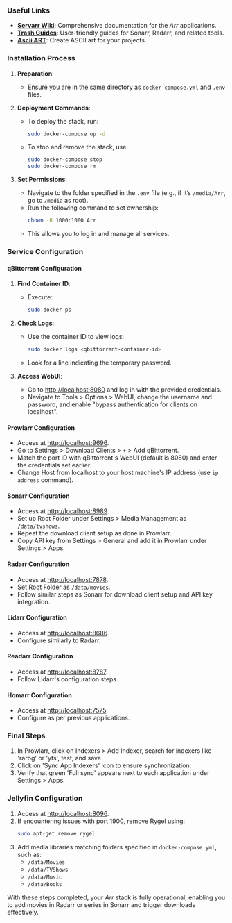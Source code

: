 ### Useful Links
- **[Servarr Wiki](https://wiki.servarr.com/)**: Comprehensive documentation for the *Arr* applications.
- **[Trash Guides](https://trash-guides.info/)**: User-friendly guides for Sonarr, Radarr, and related tools.
- **[Ascii ART](https://patorjk.com/software/taag/#p=display&f=ANSI%20Shadow)**: Create ASCII art for your projects.

### Installation Process
1. **Preparation**:
   - Ensure you are in the same directory as `docker-compose.yml` and `.env` files.

2. **Deployment Commands**:
   - To deploy the stack, run:
     ```bash
     sudo docker-compose up -d 
     ```
   - To stop and remove the stack, use:
     ```bash
     sudo docker-compose stop
     sudo docker-compose rm 
     ```

3. **Set Permissions**:
   - Navigate to the folder specified in the `.env` file (e.g., if it’s `/media/Arr`, go to `/media` as root).
   - Run the following command to set ownership:
     ```bash
     chown -R 1000:1000 Arr
     ```
   - This allows you to log in and manage all services.

### Service Configuration

#### qBittorrent Configuration
1. **Find Container ID**:
   - Execute:
     ```bash
     sudo docker ps
     ```
2. **Check Logs**:
   - Use the container ID to view logs:
     ```bash
     sudo docker logs <qbittorrent-container-id>
     ```
   - Look for a line indicating the temporary password.

3. **Access WebUI**:
   - Go to [http://localhost:8080](http://localhost:8080) and log in with the provided credentials.
   - Navigate to Tools > Options > WebUI, change the username and password, and enable "bypass authentication for clients on localhost".

#### Prowlarr Configuration
- Access at [http://localhost:9696](http://localhost:9696).
- Go to Settings > Download Clients > `+` > Add qBittorrent.
- Match the port ID with qBittorrent's WebUI (default is 8080) and enter the credentials set earlier.
- Change Host from localhost to your host machine's IP address (use `ip address` command).

#### Sonarr Configuration
- Access at [http://localhost:8989](http://localhost:8989).
- Set up Root Folder under Settings > Media Management as `/data/tvshows`.
- Repeat the download client setup as done in Prowlarr.
- Copy API key from Settings > General and add it in Prowlarr under Settings > Apps.

#### Radarr Configuration
- Access at [http://localhost:7878](http://localhost:7878).
- Set Root Folder as `/data/movies`.
- Follow similar steps as Sonarr for download client setup and API key integration.

#### Lidarr Configuration
- Access at [http://localhost:8686](http://localhost:8686).
- Configure similarly to Radarr.

#### Readarr Configuration
- Access at [http://localhost:8787](http://localhost:8787).
- Follow Lidarr's configuration steps.

#### Homarr Configuration
- Access at [http://localhost:7575](http://localhost:7575).
- Configure as per previous applications.

### Final Steps
1. In Prowlarr, click on Indexers > Add Indexer, search for indexers like 'rarbg' or 'yts', test, and save.
2. Click on 'Sync App Indexers' icon to ensure synchronization.
3. Verify that green 'Full sync' appears next to each application under Settings > Apps.

### Jellyfin Configuration
1. Access at [http://localhost:8096](http://localhost:8096).
2. If encountering issues with port 1900, remove Rygel using:
   ```bash
   sudo apt-get remove rygel
   ```
3. Add media libraries matching folders specified in `docker-compose.yml`, such as:
   - `/data/Movies`
   - `/data/TVShows`
   - `/data/Music`
   - `/data/Books`

With these steps completed, your *Arr* stack is fully operational, enabling you to add movies in Radarr or series in Sonarr and trigger downloads effectively.